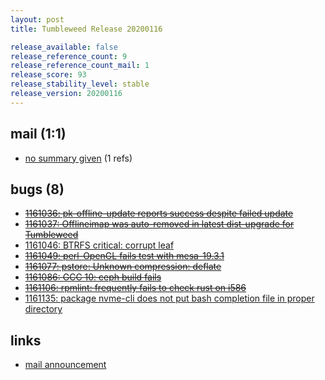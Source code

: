 ```yaml
---
layout: post
title: Tumbleweed Release 20200116

release_available: false
release_reference_count: 9
release_reference_count_mail: 1
release_score: 93
release_stability_level: stable
release_version: 20200116
---
```


## mail (1:1)

- [no summary given](https://github.com/boombatower/tumbleweed-review/issues/10) (1 refs)

## bugs (8)

<!--more-->

- ~~[1161036: pk-offline-update reports success despite failed update](https://bugzilla.opensuse.org/show_bug.cgi?id=1161036)~~
- ~~[1161037: Offlineimap was auto-removed in latest dist-upgrade for Tumbleweed](https://bugzilla.opensuse.org/show_bug.cgi?id=1161037)~~
- [1161046: BTRFS critical: corrupt leaf](https://bugzilla.opensuse.org/show_bug.cgi?id=1161046)
- ~~[1161049: perl-OpenGL fails test with mesa-19.3.1](https://bugzilla.opensuse.org/show_bug.cgi?id=1161049)~~
- ~~[1161077: pstore: Unknown compression: deflate](https://bugzilla.opensuse.org/show_bug.cgi?id=1161077)~~
- ~~[1161086: GCC 10: ceph build fails](https://bugzilla.opensuse.org/show_bug.cgi?id=1161086)~~
- ~~[1161106: rpmlint: frequently fails to check rust on i586](https://bugzilla.opensuse.org/show_bug.cgi?id=1161106)~~
- [1161135: package nvme-cli does not put bash completion file in proper directory](https://bugzilla.opensuse.org/show_bug.cgi?id=1161135)



## links

- [mail announcement](https://github.com/boombatower/tumbleweed-review/issues/10)
